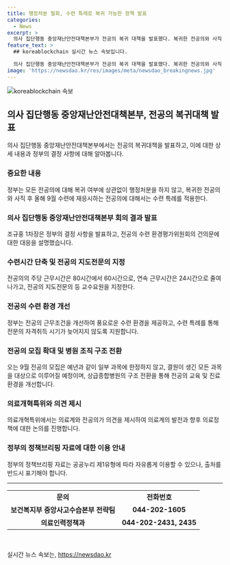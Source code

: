 ```yaml
---
title: 행정처분 철회, 수련 특례로 복귀 가능한 정책 발표
categories:
  - News
excerpt: >
  의사 집단행동 중앙재난안전대책본부가 전공의 복귀 대책을 발표했다. 복귀한 전공의와 사직 후 9월 수련 재응시하는 전공의에 대해 수련 특례를 적용하고, 주당 근무시간과 연속 근무시간을 줄이며, 지도전문의를 지정할 예정이다. 이를 통해 중증·응급환자의 진료 공백을 최소화하고 전문의 양성을 지원하겠다는 의도를 밝혔다. 정책에 대한 관련 자세한 사항은 보건복지부나 정부 공식 사이트에서 확인할 수 있다.
feature_text: >
  ## koreablockchain 실시간 뉴스 속보입니다.

  의사 집단행동 중앙재난안전대책본부가 전공의 복귀 대책을 발표했다. 복귀한 전공의와 사직 후 9월 수련 재응시하는 전공의에 대해 수련 특례를 적용하고, 주당 근무시간과 연속 근무시간을 줄이며, 지도전문의를 지정할 예정이다. 이를 통해 중증·응급환자의 진료 공백을 최소화하고 전문의 양성을 지원하겠다는 의도를 밝혔다. 정책에 대한 관련 자세한 사항은 보건복지부나 정부 공식 사이트에서 확인할 수 있다.
image: 'https://newsdao.kr/res/images/meta/newsdao_breakingnews.jpg'
---
```


<p><img src="https://newsdao.kr/res/images/meta/newsdao_breakingnews.jpg" alt="koreablockchain 속보" /></p>

<h2 data-ke-size="size26">의사 집단행동 중앙재난안전대책본부, 전공의 복귀대책 발표</h2>

<p data-ke-size="size16">의사 집단행동 중앙재난안전대책본부에서는 전공의 복귀대책을 발표하고, 이에 대한 상세 내용과 정부의 결정 사항에 대해 알아봅니다.</p>

<h3>중요한 내용</h3>

<p data-ke-size="size16">정부는 모든 전공의에 대해 복귀 여부에 상관없이 행정처분을 하지 않고, 복귀한 전공의와 사직 후 올해 9월 수련에 재응시하는 전공의에 대해서는 수련 특례를 적용한다.</p>

<h3>의사 집단행동 중앙재난안전대책본부 회의 결과 발표</h3>

<p data-ke-size="size16">조규홍 1차장은 정부의 결정 사항을 발표하고, 전공의 수련 환경평가위원회의 건의문에 대한 대응을 설명했습니다.</p>

<h3>수련시간 단축 및 전공의 지도전문의 지정</h3>

<p data-ke-size="size16">전공의의 주당 근무시간은 80시간에서 60시간으로, 연속 근무시간은 24시간으로 줄여 나가고, 전공의 지도전문의 등 교수요원을 지정한다.</p>

<h3>전공의 수련 환경 개선</h3>

<p data-ke-size="size16">정부는 전공의 근무조건을 개선하여 풍요로운 수련 환경을 제공하고, 수련 특례를 통해 전문의 자격취득 시기가 늦어지지 않도록 지원합니다.</p>

<h3>전공의 모집 확대 및 병원 조직 구조 전환</h3>

<p data-ke-size="size16">오는 9월 전공의 모집은 예년과 같이 일부 과목에 한정하지 않고, 결원이 생긴 모든 과목을 대상으로 이루어질 예정이며, 상급종합병원의 구조 전환을 통해 전공의 교육 및 진료 환경을 개선합니다.</p>

<h3>의료개혁특위와 의견 제시</h3>

<p data-ke-size="size16">의료개혁특위에서는 의료계와 전공의가 의견을 제시하여 의료계의 발전과 향후 의료정책에 대한 논의를 진행합니다.</p>

<h3>정부의 정책브리핑 자료에 대한 이용 안내</h3>

<p data-ke-size="size16">정부의 정책브리핑 자료는 공공누리 제1유형에 따라 자유롭게 이용할 수 있으나, 출처를 반드시 표기해야 합니다.</p>

<hr>

<table>
    <tbody>
        <tr>
            <td style="text-align: center; height: 17px;"><b>문의</b></td>
            <td style="text-align: center; height: 17px;"><b>전화번호</b></td>
        </tr>
        <tr>
            <td style="text-align: center; height: 17px;"><b>보건복지부 중앙사고수습본부 전략팀</b></td>
            <td style="text-align: center; height: 17px;"><b>044-202-1605</b></td>
        </tr>
        <tr>
            <td style="text-align: center; height: 17px;"><b>의료인력정책과</b></td>
            <td style="text-align: center; height: 17px;"><b>044-202-2431, 2435</b></td>
        </tr>
    </tbody>
</table>

<p data-ke-size="size16">&nbsp;</p>
실시간 뉴스 속보는, <a href="https://newsdao.kr" rel="dofollow">https://newsdao.kr</a>


